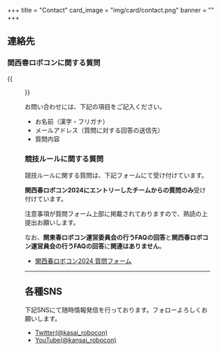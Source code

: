 +++
title = "Contact"
card_image =  "img/card/contact.png"
banner = ""
+++

## 連絡先

### 関西春ロボコンに関する質問

{{<figure src="/img/gmail.png" title="">}}

お問い合わせには、下記の項目をご記入ください。  

- お名前（漢字・フリガナ）  
- メールアドレス（質問に対する回答の送信先）  
- 質問内容  

### 競技ルールに関する質問

<!-- 現在は受け付けておりません。 -->

競技ルールに関する質問は、下記フォームにて受け付けています。

**関西春ロボコン2024にエントリーしたチームからの質問のみ**受け付けています。

注意事項が質問フォーム上部に掲載されておりますので、熟読の上提出お願いします。

なお、**関東春ロボコン運営委員会の行うFAQの回答**と**関西春ロボコン運営員会の行うFAQの回答**に**関連はありません**。

- [関西春ロボコン2024 質問フォーム](https://forms.gle/TGTMytP5Jo7us1CE6)

---

## 各種SNS

下記SNSにて随時情報発信を行っております。フォローよろしくお願いします。

- [Twitter(@kasai_robocon)](https://twitter.com/@kansai_robocon)
- [YouTube(@kansai_robocon)](https://youtube.com/@kansai_robocon)
